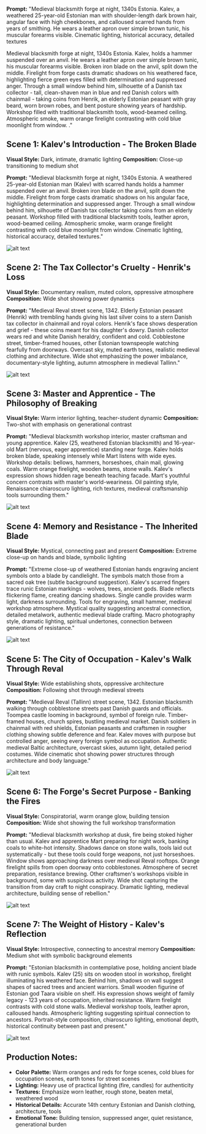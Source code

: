 **Prompt:**
"Medieval blacksmith forge at night, 1340s Estonia. Kalev, a weathered 25-year-old Estonian man with shoulder-length dark brown hair, angular face with high cheekbones, and calloused scarred hands from years of smithing. He wears a leather apron over simple brown tunic, his muscular forearms visible. Cinematic lighting, historical accuracy, detailed textures

Medieval blacksmith forge at night, 1340s Estonia. Kalev, holds a hammer suspended over an anvil. He wears a leather apron over simple brown tunic, his muscular forearms visible. Broken iron blade on the anvil, split down the middle. Firelight from forge casts dramatic shadows on his weathered face, highlighting fierce green eyes filled with determination and suppressed anger. Through a small window behind him, silhouette of a Danish tax collector - tall, clean-shaven man in blue and red Danish colors with chainmail - taking coins from Henrik, an elderly Estonian peasant with gray beard, worn brown robes, and bent posture showing years of hardship. Workshop filled with traditional blacksmith tools, wood-beamed ceiling. Atmospheric smoke, warm orange firelight contrasting with cold blue moonlight from window. ."
## Scene 1: Kalev's Introduction - The Broken Blade
**Visual Style:** Dark, intimate, dramatic lighting
**Composition:** Close-up transitioning to medium shot

**Prompt:**
"Medieval blacksmith forge at night, 1340s Estonia. A weathered 25-year-old Estonian man (Kalev) with scarred hands holds a hammer suspended over an anvil. Broken iron blade on the anvil, split down the middle. Firelight from forge casts dramatic shadows on his angular face, highlighting determination and suppressed anger. Through a small window behind him, silhouette of Danish tax collector taking coins from an elderly peasant. Workshop filled with traditional blacksmith tools, leather apron, wood-beamed ceiling. Atmospheric smoke, warm orange firelight contrasting with cold blue moonlight from window. Cinematic lighting, historical accuracy, detailed textures."

![alt text](image-9.png)


## Scene 2: The Tax Collector's Cruelty - Henrik's Loss
**Visual Style:** Documentary realism, muted colors, oppressive atmosphere
**Composition:** Wide shot showing power dynamics

**Prompt:**
"Medieval Reval street scene, 1342. Elderly Estonian peasant (Henrik) with trembling hands giving his last silver coins to a stern Danish tax collector in chainmail and royal colors. Henrik's face shows desperation and grief - these coins meant for his daughter's dowry. Danish collector wears red and white Danish heraldry, confident and cold. Cobblestone street, timber-framed houses, other Estonian townspeople watching fearfully from doorways. Overcast sky, muted earth tones, realistic medieval clothing and architecture. Wide shot emphasizing the power imbalance, documentary-style lighting, autumn atmosphere in medieval Tallinn."

![alt text](../character/skills/image-8.png)

## Scene 3: Master and Apprentice - The Philosophy of Breaking
**Visual Style:** Warm interior lighting, teacher-student dynamic
**Composition:** Two-shot with emphasis on generational contrast

**Prompt:**
"Medieval blacksmith workshop interior, master craftsman and young apprentice. Kalev (25, weathered Estonian blacksmith) and 16-year-old Mart (nervous, eager apprentice) standing near forge. Kalev holds broken blade, speaking intensely while Mart listens with wide eyes. Workshop details: bellows, hammers, horseshoes, chain mail, glowing coals. Warm orange firelight, wooden beams, stone walls. Kalev's expression shows hidden rage beneath teaching facade. Mart's youthful concern contrasts with master's world-weariness. Oil painting style, Renaissance chiaroscuro lighting, rich textures, medieval craftsmanship tools surrounding them."

![alt text](../character/skills/image-7.png)


## Scene 4: Memory and Resistance - The Inherited Blade
**Visual Style:** Mystical, connecting past and present
**Composition:** Extreme close-up on hands and blade, symbolic lighting

**Prompt:**
"Extreme close-up of weathered Estonian hands engraving ancient symbols onto a blade by candlelight. The symbols match those from a sacred oak tree (subtle background suggestion). Kalev's scarred fingers trace runic Estonian markings - wolves, trees, ancient gods. Blade reflects flickering flame, creating dancing shadows. Single candle provides warm light, darkness surrounding. Tools for engraving, small hammer, medieval workshop atmosphere. Mystical quality suggesting ancestral connection, detailed metalwork, authentic medieval blade crafting. Macro photography style, dramatic lighting, spiritual undertones, connection between generations of resistance."

![alt text](image-10.png)

## Scene 5: The City of Occupation - Kalev's Walk Through Reval
**Visual Style:** Wide establishing shots, oppressive architecture
**Composition:** Following shot through medieval streets

**Prompt:**
"Medieval Reval (Tallinn) street scene, 1342. Estonian blacksmith walking through cobblestone streets past Danish guards and officials. Toompea castle looming in background, symbol of foreign rule. Timber-framed houses, church spires, bustling medieval market. Danish soldiers in chainmail with red shields, Estonian peasants and craftsmen in rougher clothing showing subtle deference and fear. Kalev moves with purpose but controlled anger, seeing every foreign symbol as occupation. Authentic medieval Baltic architecture, overcast skies, autumn light, detailed period costumes. Wide cinematic shot showing power structures through architecture and body language."

![alt text](image-11.png)


## Scene 6: The Forge's Secret Purpose - Banking the Fires
**Visual Style:** Conspiratorial, warm orange glow, building tension
**Composition:** Wide shot showing the full workshop transformation

**Prompt:**
"Medieval blacksmith workshop at dusk, fire being stoked higher than usual. Kalev and apprentice Mart preparing for night work, banking coals to white-hot intensity. Shadows dance on stone walls, tools laid out systematically - but these tools could forge weapons, not just horseshoes. Window shows approaching darkness over medieval Reval rooftops. Orange firelight spills from open doorway onto cobblestones. Atmosphere of secret preparation, resistance brewing. Other craftsmen's workshops visible in background, some with suspicious activity. Wide shot capturing the transition from day craft to night conspiracy. Dramatic lighting, medieval architecture, building sense of rebellion."

![alt text](image-12.png)

## Scene 7: The Weight of History - Kalev's Reflection
**Visual Style:** Introspective, connecting to ancestral memory
**Composition:** Medium shot with symbolic background elements

**Prompt:**
"Estonian blacksmith in contemplative pose, holding ancient blade with runic symbols. Kalev (25) sits on wooden stool in workshop, firelight illuminating his weathered face. Behind him, shadows on wall suggest shapes of sacred trees and ancient warriors. Small wooden figurine of Estonian god Taara visible on shelf. His expression shows weight of family legacy - 123 years of occupation, inherited resistance. Warm firelight contrasts with cold stone walls. Medieval workshop tools, leather apron, calloused hands. Atmospheric lighting suggesting spiritual connection to ancestors. Portrait-style composition, chiaroscuro lighting, emotional depth, historical continuity between past and present."

![alt text](image-13.png)

## Production Notes:
- **Color Palette:** Warm oranges and reds for forge scenes, cold blues for occupation scenes, earth tones for street scenes
- **Lighting:** Heavy use of practical lighting (fire, candles) for authenticity
- **Textures:** Emphasize worn leather, rough stone, beaten metal, weathered wood
- **Historical Details:** Accurate 14th century Estonian and Danish clothing, architecture, tools
- **Emotional Tone:** Building tension, suppressed anger, quiet resistance, generational burden

